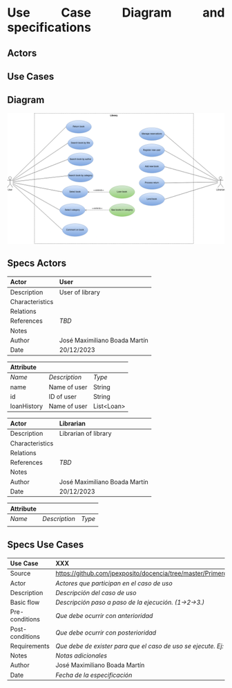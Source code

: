 <div align="justify">

# Use Case Diagram and specifications

## Actors

## Use Cases

## Diagram

<img src="usecaselibrary.png"/>

## Specs Actors

| Actor | User |
|---|---|
| Description  | User of library  |
| Characteristics  |  |
| Relations |  |
| References | _TBD_ |
|  Notes |   |
| Author  | José Maximiliano Boada Martín |
| Date | 20/12/2023 |

|  Attribute |||
|---|---|---|
| _Name_  | _Description_  | _Type_ |
| name | Name of user | String
| id | ID of user | String
| loanHistory | Name of user | List\<Loan>

| Actor | Librarian |
|---|---|
| Description  | Librarian of library |
| Characteristics  |  |
| Relations |   |
| References | _TBD_ |
|  Notes |   |
| Author  | José Maximiliano Boada Martín |
| Date | 20/12/2023 |

|  Attribute |||
|---|---|---|
| _Name_  | _Description_  | _Type_ |
| | |

## Specs Use Cases

| Use Case | XXX  |
|---|---|
| Source  | https://github.com/jpexposito/docencia/tree/master/Primero/ETS/PROYECTO  |
| Actor  |  _Actores que participan en el caso de uso_ |
| Description | _Descripción del caso de uso_  |
| Basic flow | _Descripción paso a paso de la ejecución. (1->2->3.)_ |
| Pre-conditions | _Que debe ocurrir con anterioridad_  |  
| Post-conditions  | _Que debe ocurrir con posterioridad_  |  
|  Requirements | _Que debe de exister para que el caso de uso se ejecute. Ej: Tarjeta de crédito_  |
|  Notes |  _Notas adicionales_ |
| Author  | José Maximiliano Boada Martín |
| Date | _Fecha de la especificación_ |

</div>